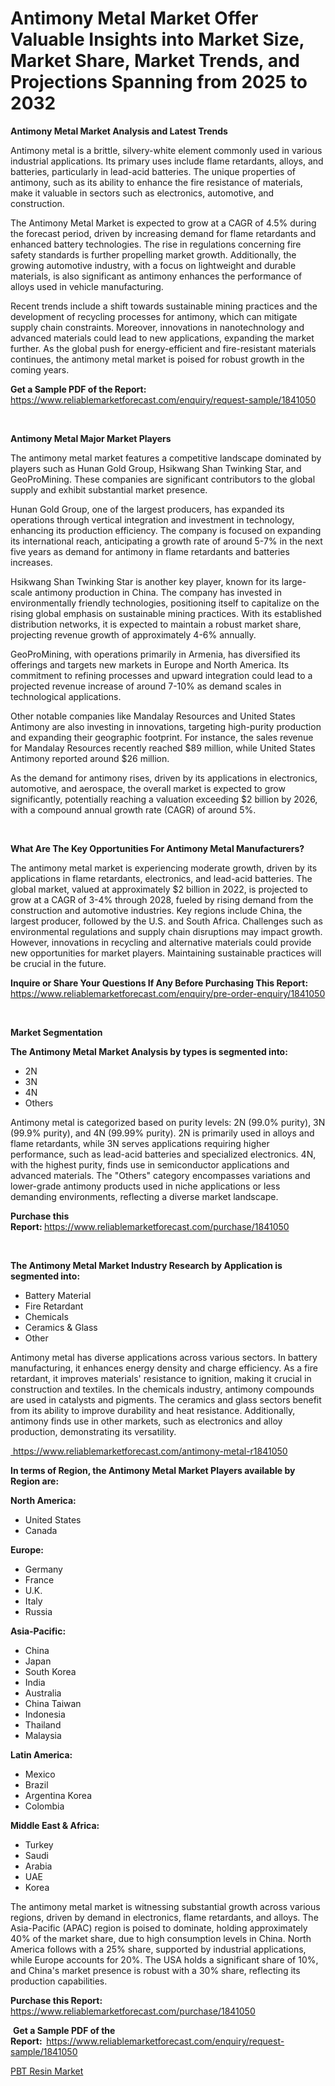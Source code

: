 <p><h1>Antimony Metal Market Offer Valuable Insights into Market Size, Market Share, Market Trends, and Projections Spanning from 2025 to 2032</h1></p><p><strong>Antimony Metal Market Analysis and Latest Trends</strong></p>
<p><p>Antimony metal is a brittle, silvery-white element commonly used in various industrial applications. Its primary uses include flame retardants, alloys, and batteries, particularly in lead-acid batteries. The unique properties of antimony, such as its ability to enhance the fire resistance of materials, make it valuable in sectors such as electronics, automotive, and construction.</p><p>The Antimony Metal Market is expected to grow at a CAGR of 4.5% during the forecast period, driven by increasing demand for flame retardants and enhanced battery technologies. The rise in regulations concerning fire safety standards is further propelling market growth. Additionally, the growing automotive industry, with a focus on lightweight and durable materials, is also significant as antimony enhances the performance of alloys used in vehicle manufacturing.</p><p>Recent trends include a shift towards sustainable mining practices and the development of recycling processes for antimony, which can mitigate supply chain constraints. Moreover, innovations in nanotechnology and advanced materials could lead to new applications, expanding the market further. As the global push for energy-efficient and fire-resistant materials continues, the antimony metal market is poised for robust growth in the coming years.</p></p>
<p><strong>Get a Sample PDF of the Report:&nbsp;</strong> <a href="https://www.reliablemarketforecast.com/enquiry/request-sample/1841050?utm_campaign=2932&utm_medium=2&utm_source=Github&utm_content=ia&utm_term=01042025&utm_id=antimony-metal">https://www.reliablemarketforecast.com/enquiry/request-sample/1841050</a></p>
<p>&nbsp;</p>
<p><strong>Antimony Metal Major Market Players</strong></p>
<p><p>The antimony metal market features a competitive landscape dominated by players such as Hunan Gold Group, Hsikwang Shan Twinking Star, and GeoProMining. These companies are significant contributors to the global supply and exhibit substantial market presence.</p><p>Hunan Gold Group, one of the largest producers, has expanded its operations through vertical integration and investment in technology, enhancing its production efficiency. The company is focused on expanding its international reach, anticipating a growth rate of around 5-7% in the next five years as demand for antimony in flame retardants and batteries increases. </p><p>Hsikwang Shan Twinking Star is another key player, known for its large-scale antimony production in China. The company has invested in environmentally friendly technologies, positioning itself to capitalize on the rising global emphasis on sustainable mining practices. With its established distribution networks, it is expected to maintain a robust market share, projecting revenue growth of approximately 4-6% annually.</p><p>GeoProMining, with operations primarily in Armenia, has diversified its offerings and targets new markets in Europe and North America. Its commitment to refining processes and upward integration could lead to a projected revenue increase of around 7-10% as demand scales in technological applications.</p><p>Other notable companies like Mandalay Resources and United States Antimony are also investing in innovations, targeting high-purity production and expanding their geographic footprint. For instance, the sales revenue for Mandalay Resources recently reached $89 million, while United States Antimony reported around $26 million.</p><p>As the demand for antimony rises, driven by its applications in electronics, automotive, and aerospace, the overall market is expected to grow significantly, potentially reaching a valuation exceeding $2 billion by 2026, with a compound annual growth rate (CAGR) of around 5%.</p></p>
<p>&nbsp;</p>
<p><strong>What Are The Key Opportunities For Antimony Metal Manufacturers?</strong></p>
<p><p>The antimony metal market is experiencing moderate growth, driven by its applications in flame retardants, electronics, and lead-acid batteries. The global market, valued at approximately $2 billion in 2022, is projected to grow at a CAGR of 3-4% through 2028, fueled by rising demand from the construction and automotive industries. Key regions include China, the largest producer, followed by the U.S. and South Africa. Challenges such as environmental regulations and supply chain disruptions may impact growth. However, innovations in recycling and alternative materials could provide new opportunities for market players. Maintaining sustainable practices will be crucial in the future.</p></p>
<p><strong>Inquire or Share Your Questions If Any Before Purchasing This Report:</strong> <a href="https://www.reliablemarketforecast.com/enquiry/pre-order-enquiry/1841050?utm_campaign=2932&utm_medium=2&utm_source=Github&utm_content=ia&utm_term=01042025&utm_id=antimony-metal">https://www.reliablemarketforecast.com/enquiry/pre-order-enquiry/1841050</a></p>
<p>&nbsp;</p>
<p><strong>Market Segmentation</strong></p>
<p><strong>The Antimony Metal Market Analysis by types is segmented into:</strong></p>
<p><ul><li>2N</li><li>3N</li><li>4N</li><li>Others</li></ul></p>
<p><p>Antimony metal is categorized based on purity levels: 2N (99.0% purity), 3N (99.9% purity), and 4N (99.99% purity). 2N is primarily used in alloys and flame retardants, while 3N serves applications requiring higher performance, such as lead-acid batteries and specialized electronics. 4N, with the highest purity, finds use in semiconductor applications and advanced materials. The "Others" category encompasses variations and lower-grade antimony products used in niche applications or less demanding environments, reflecting a diverse market landscape.</p></p>
<p><strong>Purchase this Report:&nbsp;</strong><a href="https://www.reliablemarketforecast.com/purchase/1841050?utm_campaign=2932&utm_medium=2&utm_source=Github&utm_content=ia&utm_term=01042025&utm_id=antimony-metal">https://www.reliablemarketforecast.com/purchase/1841050</a></p>
<p>&nbsp;</p>
<p><strong>The Antimony Metal Market Industry Research by Application is segmented into:</strong></p>
<p><ul><li>Battery Material</li><li>Fire Retardant</li><li>Chemicals</li><li>Ceramics & Glass</li><li>Other</li></ul></p>
<p><p>Antimony metal has diverse applications across various sectors. In battery manufacturing, it enhances energy density and charge efficiency. As a fire retardant, it improves materials' resistance to ignition, making it crucial in construction and textiles. In the chemicals industry, antimony compounds are used in catalysts and pigments. The ceramics and glass sectors benefit from its ability to improve durability and heat resistance. Additionally, antimony finds use in other markets, such as electronics and alloy production, demonstrating its versatility.</p></p>
<p><a href="https://www.reliablemarketforecast.com/antimony-metal-r1841050?utm_campaign=2932&utm_medium=2&utm_source=Github&utm_content=ia&utm_term=01042025&utm_id=antimony-metal">&nbsp;https://www.reliablemarketforecast.com/antimony-metal-r1841050</a></p>
<p><strong>In terms of Region, the Antimony Metal Market Players available by Region are:</strong></p>
<p>
    <p> <strong> North America: </strong>
        <ul>
            <li>United States</li>
            <li>Canada</li>
        </ul>
        </p> 
    <p> <strong> Europe: </strong>
        <ul>
            <li>Germany</li>
            <li>France</li>
            <li>U.K.</li>
            <li>Italy</li>
            <li>Russia</li>
        </ul>
        </p> 
    <p> <strong> Asia-Pacific: </strong>
        <ul>
            <li>China</li>
            <li>Japan</li>
            <li>South Korea</li>
            <li>India</li>
            <li>Australia</li>
            <li>China Taiwan</li>
            <li>Indonesia</li>
            <li>Thailand</li>
            <li>Malaysia</li>
        </ul>
        </p> 
    <p> <strong> Latin America: </strong>
        <ul>
            <li>Mexico</li>
            <li>Brazil</li>
            <li>Argentina Korea</li>
            <li>Colombia</li>
        </ul>
        </p> 
    <p> <strong> Middle East & Africa: </strong>
        <ul>
            <li>Turkey</li>
            <li>Saudi</li>
            <li>Arabia</li>
            <li>UAE</li>
            <li>Korea</li>
        </ul>
    </p>
    </p>
<p><p>The antimony metal market is witnessing substantial growth across various regions, driven by demand in electronics, flame retardants, and alloys. The Asia-Pacific (APAC) region is poised to dominate, holding approximately 40% of the market share, due to high consumption levels in China. North America follows with a 25% share, supported by industrial applications, while Europe accounts for 20%. The USA holds a significant share of 10%, and China's market presence is robust with a 30% share, reflecting its production capabilities.</p></p>
<p><strong>Purchase this Report: </strong><a href="https://www.reliablemarketforecast.com/purchase/1841050?utm_campaign=2932&utm_medium=2&utm_source=Github&utm_content=ia&utm_term=01042025&utm_id=antimony-metal">https://www.reliablemarketforecast.com/purchase/1841050</a></p>
<p>&nbsp;<strong>Get a Sample PDF of the Report:&nbsp;&nbsp;</strong><a href="https://www.reliablemarketforecast.com/enquiry/request-sample/1841050?utm_campaign=2932&utm_medium=2&utm_source=Github&utm_content=ia&utm_term=01042025&utm_id=antimony-metal">https://www.reliablemarketforecast.com/enquiry/request-sample/1841050</a></p>
<p><strong></strong></p>
<p><p><a href="https://github.com/aidelndasse/Market-Research-Report-List-1/blob/main/pbt-resin-market.md?utm_campaign=2932&utm_medium=2&utm_source=Github&utm_content=ia&utm_term=01042025&utm_id=antimony-metal">PBT Resin Market</a></p></p>